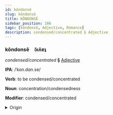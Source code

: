 ```yaml
---
id: kôndonsê
slug: kôndonsê
title: KÔNDONSÊ
sidebar_position: 186
tags: [kôndonsê, Adjective, Romance]
description: condensed/concentrated § Adjective
---
```


### kôndonsê&emsp;<span kind="abugida">ɔ̃ıʌ̃ɐʇ</span>

*condensed/concentrated* **§** [Adjective](../../tags/Adjective)

**IPA**: /ˈkon.dɑn.se/

**Verb**: to be condensed/concentrated

**Noun**: concentration/condensedness

**Modifier**: condensed/concentrated

<details>
    <summary>Origin</summary>
    French condenser /kɔ̃.dɑ̃.se/<br/>
    <em>Romance Language Family</em>
</details>
